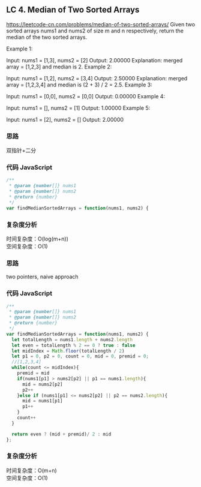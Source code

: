 ## LC 4. Median of Two Sorted Arrays

https://leetcode-cn.com/problems/median-of-two-sorted-arrays/
Given two sorted arrays nums1 and nums2 of size m and n respectively, return the median of the two sorted arrays.

Example 1:

Input: nums1 = [1,3], nums2 = [2]
Output: 2.00000
Explanation: merged array = [1,2,3] and median is 2.
Example 2:

Input: nums1 = [1,2], nums2 = [3,4]
Output: 2.50000
Explanation: merged array = [1,2,3,4] and median is (2 + 3) / 2 = 2.5.
Example 3:

Input: nums1 = [0,0], nums2 = [0,0]
Output: 0.00000
Example 4:

Input: nums1 = [], nums2 = [1]
Output: 1.00000
Example 5:

Input: nums1 = [2], nums2 = []
Output: 2.00000

### 思路

双指针+二分

### 代码 JavaScript

```JavaScript
/**
 * @param {number[]} nums1
 * @param {number[]} nums2
 * @return {number}
 */
var findMedianSortedArrays = function(nums1, nums2) {


```

### 复杂度分析

时间复杂度：O(log(m+n)) </br>
空间复杂度：O(1)

### 思路

two pointers, naive approach

### 代码 JavaScript

```JavaScript
/**
 * @param {number[]} nums1
 * @param {number[]} nums2
 * @return {number}
 */
var findMedianSortedArrays = function(nums1, nums2) {
  let totalLength = nums1.length + nums2.length
  let even = totalLength % 2 == 0 ? true : false
  let midIndex = Math.floor(totalLength / 2)
  let p1 = 0, p2 = 0, count = 0, mid = 0, premid = 0;
  //[1,2,3,4]
  while(count <= midIndex){
    premid = mid
    if(nums1[p1] > nums2[p2] || p1 == nums1.length){
      mid = nums2[p2]
      p2++
    }else if (nums1[p1] <= nums2[p2] || p2 == nums2.length){
      mid = nums1[p1]
      p1++
    }
    count++
  }

  return even ? (mid + premid)/ 2 : mid
};

```

### 复杂度分析

时间复杂度：O(m+n) </br>
空间复杂度：O(1)
